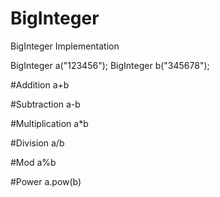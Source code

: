 # BigInteger
BigInteger Implementation



BigInteger a("123456");
BigInteger b("345678");

#Addition 
a+b

#Subtraction 
a-b

#Multiplication 
a\*b

#Division 
a/b

#Mod 
a%b

#Power
a.pow(b)
